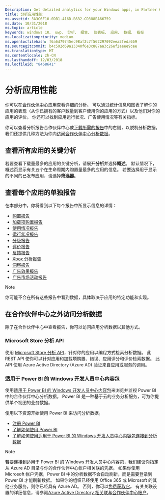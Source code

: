 ```yaml
---
Description: Get detailed analytics for your Windows apps, in Partner Center or via other methods.
title: 分析应用性能
ms.assetid: 3A3C6F10-0DB1-416D-B632-CD388EA66759
ms.date: 10/31/2018
ms.topic: article
keywords: windows 10、 uwp、 分析、 报告、 仪表板、 应用、 数据、 指标
ms.localizationpriority: medium
ms.openlocfilehash: f6a6d79745ec98af2c7f562297092eea3feda659
ms.sourcegitcommit: b4c502d69a13340f6e3c887aa3c26ef2aeee9cee
ms.translationtype: MT
ms.contentlocale: zh-CN
ms.lasthandoff: 12/03/2018
ms.locfileid: "8468641"
---
```

# <a name="analyze-app-performance"></a>分析应用性能

你可以在[合作伙伴中心](https://partner.microsoft.com/dashboard)应用查看详细的分析。 可以通过统计信息和图表了解你的应用的表现（从你已拥有的客户数量到客户使用你的应用的方式）以及他们对你的应用的评价。 你还可以找到应用运行状况、广告使用情况等有关指标。

你可以查看分析报告合作伙伴中心或[下载所需的报告](download-analytic-reports.md)中的右侧，以脱机分析数据。 我们还提供几种方法为你向[访问合作伙伴中心分析数据](#outside)。

## <a name="view-key-analytics-for-all-your-apps"></a>查看所有应用的关键分析

若要查看下载量最多的应用的关键分析，请展开**分析**并选择**概述**。 默认情况下，概述页显示有关五个在生命周期内购置量最多的应用的信息。 若要选择用于显示的不同的已发布应用，请选择**筛选器**。

## <a name="view-individual-reports-for-each-app"></a>查看每个应用的单独报告

在本部分中，你将看到以下每个报告中所显示信息的详情：

-   [购置报告](acquisitions-report.md)
-   [加载项购置报告](add-on-acquisitions-report.md)
-   [使用情况报告](usage-report.md)
-   [运行状况报告](health-report.md)
-   [分级报告](ratings-report.md)
-   [评价报告](reviews-report.md)
-   [反馈报告](feedback-report.md)
-   [Xbox 分析报告](xbox-analytics-report.md)
-   [洞察报告](insights-report.md)
-   [广告效果报告](advertising-performance-report.md)
-   [广告市场活动报告](promote-your-app-report.md)


> [!NOTE]
> 你可能不会在所有这些报告中看到数据，具体取决于应用的特定功能和实现。

<span id="outside"/>

## <a name="access-analytics-data-outside-of-partner-center"></a>在合作伙伴中心之外访问分析数据

除了在合作伙伴中心中查看报告，你可以访问应用分析数据以其他方式。

### <a name="microsoft-store-analytics-api"></a>Microsoft Store 分析 API

使用 [Microsoft Store 分析 API](../monetize/access-analytics-data-using-windows-store-services.md)，针对你的应用以编程方式检索分析数据。 此 REST API 使你可以针对应用和加载项购置、错误、应用评分和评价检索数据。 此 API 使用 Azure Active Directory (Azure AD) 验证来自应用或服务的调用。

### <a name="windows-dev-center-content-pack-for-power-bi"></a>适用于 Power BI 的 Windows 开发人员中心内容包

使用[适用于 Power BI 的 Windows 开发人员中心内容包](https://powerbi.microsoft.com/documentation/powerbi-content-pack-windows-dev-center/)来浏览并监视 Power BI 中的合作伙伴中心分析数据。 Power BI 是一种基于云的业务分析服务，可为你提供单个视图的业务数据。

使用以下资源开始使用 Power BI 来访问分析数据。

* [注册 Power BI](https://powerbi.microsoft.com/documentation/powerbi-service-self-service-signup-for-power-bi/)
* [了解如何使用 Power BI](https://powerbi.microsoft.com/guided-learning/)
* [了解如何使用适用于 Power BI 的 Windows 开发人员中心内容包连接到分析数据](https://powerbi.microsoft.com/documentation/powerbi-content-pack-windows-dev-center/)

> [!NOTE]
> 若要连接到适用于 Power BI 的 Windows 开发人员中心内容包，我们建议你指定从 Azure AD 目录与你的合作伙伴中心帐户相关联的凭据。 如果你使用 Microsoft 帐户凭据，Power BI 中的分析数据不会自动刷新，而是需要登录到 Power BI 才能刷新数据。 如果你的组织已经使用 Office 365 或 Microsoft 的其他业务服务，则你已经具有 Azure AD。 否则，你可以[免费获取它](http://go.microsoft.com/fwlink/p/?LinkId=703757)。 有关关联设置的详细信息，请参阅[Azure Active Directory 相关联与合作伙伴中心帐户](associate-azure-ad-with-dev-center.md)。
